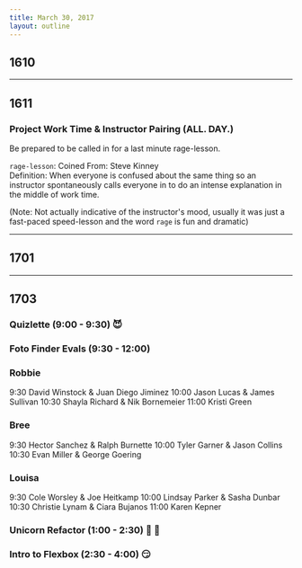 ```yaml
---
title: March 30, 2017
layout: outline
---
```


## 1610

-----------------------------------------------

## 1611

### Project Work Time & Instructor Pairing (ALL. DAY.)  

Be prepared to be called in for a last minute rage-lesson.  

`rage-lesson`:
  Coined From: Steve Kinney  
  Definition: When everyone is confused about the same thing so an instructor spontaneously calls everyone in to do an intense explanation in the middle of work time.  

  (Note: Not actually indicative of the instructor's mood, usually it was just a fast-paced speed-lesson and the word `rage` is fun and dramatic)


-----------------------------------------------

## 1701

-----------------------------------------------

## 1703

### Quizlette (9:00 - 9:30) :smiling_imp:

### Foto Finder Evals (9:30 - 12:00)

### Robbie
9:30 David Winstock & Juan Diego Jiminez
10:00 Jason Lucas & James Sullivan
10:30 Shayla Richard & Nik Bornemeier
11:00 Kristi Green

### Bree
9:30 Hector Sanchez & Ralph Burnette
10:00 Tyler Garner & Jason Collins
10:30 Evan Miller & George Goering

### Louisa
9:30 Cole Worsley & Joe Heitkamp
10:00 Lindsay Parker & Sasha Dunbar
10:30 Christie Lynam & Ciara Bujanos
11:00 Karen Kepner

### Unicorn Refactor (1:00 - 2:30) :rainbow: :horse:

### Intro to Flexbox (2:30 - 4:00) :smirk:

